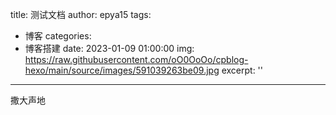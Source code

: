 title: 测试文档
author: epya15
tags:

  - 博客
categories:
  - 博客搭建
date: 2023-01-09 01:00:00
img: https://raw.githubusercontent.com/oO0OoOo/cpblog-hexo/main/source/images/591039263be09.jpg
excerpt: ''
---
撒大声地
